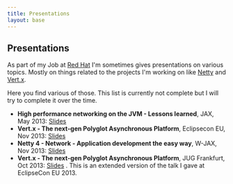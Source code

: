 ```yaml
---
title: Presentations
layout: base
---
```


## Presentations

As part of my Job at [Red Hat](http://www.redhat.com) I'm sometimes gives presentations on various topics. Mostly on things related to the projects I'm working on like [Netty](http://netty.io) and [Vert.x](http://vertx.io).

Here you find various of those. This list is currently not complete but I will try to complete it over the time.

  * __High performance networking on the JVM - Lessons learned__, JAX, May 2013:  [Slides](/presentations/2013-jax-networking-on-jvm)
  * __Vert.x - The next-gen Polyglot Asynchronous Platform__, Eclipsecon EU, Nov 2013:  [Slides](/presentations/2013-eclipsecon-eu-vertx)
  * __Netty 4 - Network - Application development the easy way__, W-JAX, Nov 2013:  [Slides](/presentations/2013-wjax-netty)
  * __Vert.x - The next-gen Polyglot Asynchronous Platform__, JUG Frankfurt, Oct 2013:  [Slides](/presentations/2013-jugffm-vertx) . This is an extended version of the talk I gave at EclipseCon EU 2013.

